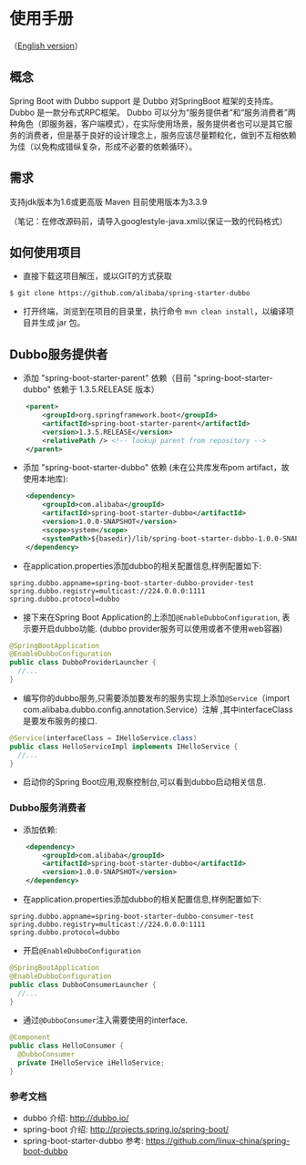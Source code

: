 # 使用手册
（[English version](https://github.com/alibaba/spring-boot-starter-dubbo/blob/master/README.md)）

## 概念
Spring Boot with Dubbo support 是 Dubbo 对SpringBoot 框架的支持库。Dubbo 是一款分布式RPC框架。 
Dubbo 可以分为“服务提供者”和“服务消费者”两种角色（即服务器，客户端模式），在实际使用场景，服务提供者也可以是其它服务的消费者，但是基于良好的设计理念上，服务应该尽量颗粒化，做到不互相依赖为佳（以免构成错纵复杂，形成不必要的依赖循环）。

## 需求
支持jdk版本为1.6或更高版
Maven 目前使用版本为3.3.9

（笔记：在修改源码前，请导入googlestyle-java.xml以保证一致的代码格式）

## 如何使用项目
* 直接下载这项目解压，或以GIT的方式获取

```shell
$ git clone https://github.com/alibaba/spring-starter-dubbo
```

* 打开终端，浏览到在项目的目录里，执行命令 ```mvn clean install```，以编译项目并生成 jar 包。


## Dubbo服务提供者

* 添加 "spring-boot-starter-parent" 依赖（目前 "spring-boot-starter-dubbo" 依赖于 1.3.5.RELEASE 版本）
```xml
	<parent>
		<groupId>org.springframework.boot</groupId>
		<artifactId>spring-boot-starter-parent</artifactId>
		<version>1.3.5.RELEASE</version>
		<relativePath /> <!-- lookup parent from repository -->
	</parent>
```

* 添加 "spring-boot-starter-dubbo" 依赖 (未在公共库发布pom artifact，故使用本地库):

```xml
    <dependency>
        <groupId>com.alibaba</groupId>
        <artifactId>spring-boot-starter-dubbo</artifactId>
        <version>1.0.0-SNAPSHOT</version>
        <scope>system</scope>
        <systemPath>${basedir}/lib/spring-boot-starter-dubbo-1.0.0-SNAPSHOT.jar</systemPath>
    </dependency>
```

* 在application.properties添加dubbo的相关配置信息,样例配置如下:

```properties
spring.dubbo.appname=spring-boot-starter-dubbo-provider-test
spring.dubbo.registry=multicast://224.0.0.0:1111
spring.dubbo.protocol=dubbo
```

* 接下来在Spring Boot Application的上添加`@EnableDubboConfiguration`, 表示要开启dubbo功能. (dubbo provider服务可以使用或者不使用web容器)

```java
@SpringBootApplication
@EnableDubboConfiguration
public class DubboProviderLauncher {
  //...
}
```

* 编写你的dubbo服务,只需要添加要发布的服务实现上添加`@Service`（import com.alibaba.dubbo.config.annotation.Service）注解 ,其中interfaceClass是要发布服务的接口.

```java
@Service(interfaceClass = IHelloService.class)
public class HelloServiceImpl implements IHelloService {
  //...
}
```

* 启动你的Spring Boot应用,观察控制台,可以看到dubbo启动相关信息.


### Dubbo服务消费者

* 添加依赖:

```xml
    <dependency>
        <groupId>com.alibaba</groupId>
        <artifactId>spring-boot-starter-dubbo</artifactId>
        <version>1.0.0-SNAPSHOT</version>
    </dependency>
```

* 在application.properties添加dubbo的相关配置信息,样例配置如下:

```properties
spring.dubbo.appname=spring-boot-starter-dubbo-consumer-test
spring.dubbo.registry=multicast://224.0.0.0:1111
spring.dubbo.protocol=dubbo
```

* 开启`@EnableDubboConfiguration`

```java
@SpringBootApplication
@EnableDubboConfiguration
public class DubboConsumerLauncher {
  //...
}
```

* 通过`@DubboConsumer`注入需要使用的interface.

```java
@Component
public class HelloConsumer {
  @DubboConsumer
  private IHelloService iHelloService;
}
```

### 参考文档

* dubbo 介绍: http://dubbo.io/
* spring-boot 介绍: http://projects.spring.io/spring-boot/
* spring-boot-starter-dubbo 参考: https://github.com/linux-china/spring-boot-dubbo
